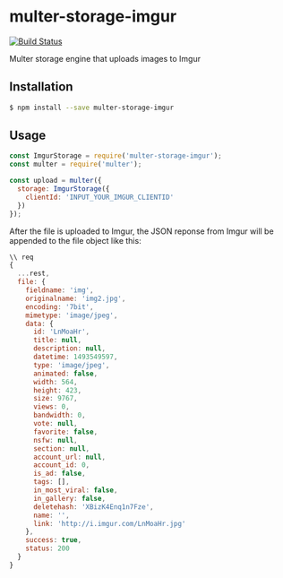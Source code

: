 # multer-storage-imgur

[![Build Status](https://travis-ci.com/trevorblades/multer-storage-imgur.svg?branch=master)](https://travis-ci.com/trevorblades/multer-storage-imgur)

Multer storage engine that uploads images to Imgur

## Installation

```bash
$ npm install --save multer-storage-imgur
```

## Usage

```js
const ImgurStorage = require('multer-storage-imgur');
const multer = require('multer');

const upload = multer({
  storage: ImgurStorage({
    clientId: 'INPUT_YOUR_IMGUR_CLIENTID'
  })
});
```

After the file is uploaded to Imgur, the JSON reponse from Imgur will be appended to the file object like this:

```js
\\ req
{
  ...rest,
  file: {
    fieldname: 'img',
    originalname: 'img2.jpg',
    encoding: '7bit',
    mimetype: 'image/jpeg',
    data: { 
      id: 'LnMoaHr',
      title: null,
      description: null,
      datetime: 1493549597,
      type: 'image/jpeg',
      animated: false,
      width: 564,
      height: 423,
      size: 9767,
      views: 0,
      bandwidth: 0,
      vote: null,
      favorite: false,
      nsfw: null,
      section: null,
      account_url: null,
      account_id: 0,
      is_ad: false,
      tags: [],
      in_most_viral: false,
      in_gallery: false,
      deletehash: 'XBizK4Enq1n7Fze',
      name: '',
      link: 'http://i.imgur.com/LnMoaHr.jpg'
    },
    success: true,
    status: 200
  }
}
```
